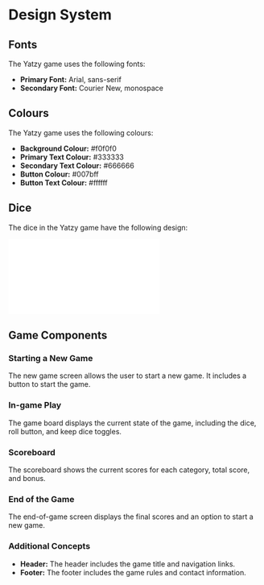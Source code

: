 # Design System

## Fonts

The Yatzy game uses the following fonts:

- **Primary Font:** Arial, sans-serif
- **Secondary Font:** Courier New, monospace

## Colours

The Yatzy game uses the following colours:

- **Background Colour:** #f0f0f0
- **Primary Text Colour:** #333333
- **Secondary Text Colour:** #666666
- **Button Colour:** #007bff
- **Button Text Colour:** #ffffff

## Dice

The dice in the Yatzy game have the following design:

![Dice](assets/design_system/dice.html)

## Game Components

### Starting a New Game
The new game screen allows the user to start a new game. It includes a button to start the game.

### In-game Play
The game board displays the current state of the game, including the dice, roll button, and keep dice toggles.

### Scoreboard
The scoreboard shows the current scores for each category, total score, and bonus.

### End of the Game
The end-of-game screen displays the final scores and an option to start a new game.

### Additional Concepts
- **Header:** The header includes the game title and navigation links.
- **Footer:** The footer includes the game rules and contact information.
